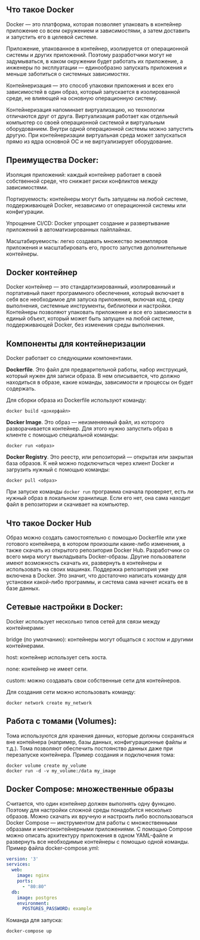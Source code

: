 ## Что такое Docker
Docker — это платформа, которая позволяет упаковать в контейнер приложение со всем окружением и зависимостями, а затем доставить и запустить его в целевой системе.

Приложение, упакованное в контейнер, изолируется от операционной системы и других приложений. Поэтому разработчики могут не задумываться, в каком окружении будет работать их приложение, а инженеры по эксплуатации — единообразно запускать приложения и меньше заботиться о системных зависимостях.

Контейнеризация — это способ упаковки приложения и всех его зависимостей в один образ, который запускается в изолированной среде, не влияющей на основную операционную систему.

Контейнеризация напоминает виртуализацию, но технологии отличаются друг от друга. Виртуализация работает как отдельный компьютер со своей операционной системой и виртуальным оборудованием. Внутри одной операционной системы можно запустить другую. При контейнеризации виртуальная среда может запускаться прямо из ядра основной ОС и не виртуализирует оборудование.


## Преимущества Docker:
Изоляция приложений: каждый контейнер работает в своей собственной среде, что снижает риски конфликтов между зависимостями.

Портируемость: контейнеры могут быть запущены на любой системе, поддерживающей Docker, независимо от операционной системы или конфигурации.

Упрощение CI/CD: Docker упрощает создание и развертывание приложений в автоматизированных пайплайнах.

Масштабируемость: легко создавать множество экземпляров приложения и масштабировать его, просто запустив дополнительные контейнеры.

## Docker контейнер
Docker контейнер — это стандартизированный, изолированный и портативный пакет программного обеспечения, который включает в себя все необходимое для запуска приложения, включая код, среду выполнения, системные инструменты, библиотеки и настройки. Контейнеры позволяют упаковать приложение и все его зависимости в единый объект, который может быть запущен на любой системе, поддерживающей Docker, без изменения среды выполнения.


## Компоненты для контейнеризации
Docker работает со следующими компонентами.

**Dockerfile**. Это файл для предварительной работы, набор инструкций, который нужен для записи образа. В нем описывается, что должно находиться в образе, какие команды, зависимости и процессы он будет содержать.

Для сборки образа из Dockerfile используют команду:
```
docker build <докерфайл>
```

**Docker Image**. Это образ — неизменяемый файл, из которого разворачивается контейнер. Для этого нужно запустить образ в клиенте с помощью специальной команды:
```
docker run <образ>
```
**Docker Registry**. Это реестр, или репозиторий — открытая или закрытая база образов. К ней можно подключиться через клиент Docker и загрузить нужный с помощью команды:
```
docker pull <образ>
```
При запуске команды ```docker run``` программа сначала проверяет, есть ли нужный образ в локальном хранилище. Если его нет, она сама находит файл в репозитории и скачивает на компьютер.


## Что такое Docker Hub
Образ можно создать самостоятельно с помощью Dockerfile или уже готового контейнера, в котором произошли какие-либо изменения, а также скачать из открытого репозитория Docker Hub.
Разработчики со всего мира могут выкладывать Docker-образы. Другие пользователи имеют возможность скачать их, развернуть в контейнеры и использовать на своих машинах. 
Поддержка репозитория уже включена в Docker. Это значит, что достаточно написать команду для установки какой-либо программы, и система сама начнет искать ее в базе данных.


## Сетевые настройки в Docker:
Docker использует несколько типов сетей для связи между контейнерами:

bridge (по умолчанию): контейнеры могут общаться с хостом и другими контейнерами.

host: контейнер использует сеть хоста.

none: контейнер не имеет сети.

custom: можно создавать свои собственные сети для контейнеров.

Для создания сети можно использовать команду:
```
docker network create my_network
```

## Работа с томами (Volumes):
Тома используются для хранения данных, которые должны сохраняться вне контейнера (например, базы данных, конфигурационные файлы и т.д.). Тома позволяют обеспечить постоянство данных даже при перезапуске контейнера.
Пример создания и подключения тома:
```arduino
docker volume create my_volume
docker run -d -v my_volume:/data my_image
```

## Docker Compose: множественные образы
Считается, что один контейнер должен выполнять одну функцию. Поэтому для настройки сложной среды понадобится несколько образов.
Можно скачать их вручную и настроить либо воспользоваться Docker Compose — инструментом для работы с множественными образами и многоконтейнерными приложениями.
С помощью Compose можно описать архитектуру приложения в одном YAML-файле и развернуть все необходимые контейнеры с помощью одной команды.
Пример файла docker-compose.yml:
```yaml
version: '3'
services:
  web:
    image: nginx
    ports:
      - "80:80"
  db:
    image: postgres
    environment:
      POSTGRES_PASSWORD: example
```

Команда для запуска:
```
docker-compose up
```
